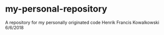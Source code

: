 # my-personal-repository
A repository for my personally originated code
Henrik Francis Kowalkowski 6/6/2018
